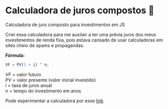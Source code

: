 # Calculadora de juros compostos 🧮

Calculadora de juro composto para investimentos em JS

Criei essa calculadora para me auxilair a ter uma prévia juros dos meus investimentos de renda fixa, pois estava cansado de usar calculadoras em sites cheio de spams e propagandas.

**Fórmula:**

```js
VF = PV(1 + i) ^ n;
```

_VF_ = valor futuro \
_PV_ = valor presente (valor inicial investido) \
_i_ = taxa de juros anual \
_n_ = tempo do investimento em anos

Pode experimentar a calculadora por esse [link](https://gustavolarsen.github.io/calculadora-juro-composto/)
